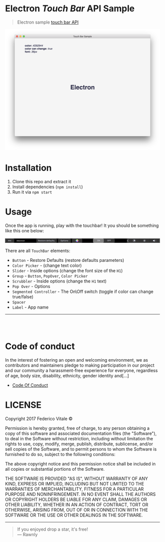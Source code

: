 # Electron _Touch Bar_ API Sample
> Electron sample  [touch bar API](https://electron.atom.io/docs/api/touch-bar/)

![screenshot](screenshots/window.png)

# Installation
1. Clone this repo and extract it
2. Install dependencies (`npm install`)
3. Run it via `npm start`

# Usage
Once the app is running, play with the touchbar! It you should be something like this one below:
<br>
<br>
![touchbar](screenshots/touchbar.png)
<br>

There are all `TouchBar` elements: 
- `Button` - Restore Defaults (restore defaults parameters)
- `Color Picker` - (change text color)
- `Slider` - Inside options (change the font size of the `H1`)
- `Group` - `Button`, `PopOver`, `Color Picker`
- `Scrubbler` - Inside options  (change the `H1` text)
- `Pop Over` - Options
- `Segmented Controller` - The On\Off switch (toggle if color can change true/false)
- `Spacer`
- `Label` - App name 
---

<br>
<br>

# Code of conduct
In the interest of fostering an open and welcoming environment, we as
contributors and maintainers pledge to making participation in our project and
our community a harassment-free experience for everyone, regardless of age, body
size, disability, ethnicity, gender identity and[...] 

- [Code Of Conduct](code-of-conduct.md)

# LICENSE
Copyright 2017 Federico Vitale &copy;

Permission is hereby granted, free of charge, to any person obtaining a copy of this software and associated documentation files (the "Software"), to deal in the Software without restriction, including without limitation the rights to use, copy, modify, merge, publish, distribute, sublicense, and/or sell copies of the Software, and to permit persons to whom the Software is furnished to do so, subject to the following conditions:

The above copyright notice and this permission notice shall be included in all copies or substantial portions of the Software.

THE SOFTWARE IS PROVIDED "AS IS", WITHOUT WARRANTY OF ANY KIND, EXPRESS OR IMPLIED, INCLUDING BUT NOT LIMITED TO THE WARRANTIES OF MERCHANTABILITY, FITNESS FOR A PARTICULAR PURPOSE AND NONINFRINGEMENT. IN NO EVENT SHALL THE AUTHORS OR COPYRIGHT HOLDERS BE LIABLE FOR ANY CLAIM, DAMAGES OR OTHER LIABILITY, WHETHER IN AN ACTION OF CONTRACT, TORT OR OTHERWISE, ARISING FROM, OUT OF OR IN CONNECTION WITH THE SOFTWARE OR THE USE OR OTHER DEALINGS IN THE SOFTWARE.

---

> If you enjoyed drop a star, it's free! <br>
> &mdash; Rawnly

